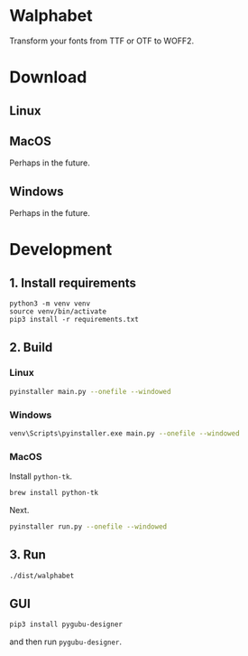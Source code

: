 # Walphabet

Transform your fonts from TTF or OTF to WOFF2.

# Download

## Linux

## MacOS

Perhaps in the future.

## Windows

Perhaps in the future.

# Development

## 1. Install requirements

```
python3 -m venv venv
source venv/bin/activate
pip3 install -r requirements.txt
```

## 2. Build

### Linux

```bash
pyinstaller main.py --onefile --windowed
```

### Windows

```bash
venv\Scripts\pyinstaller.exe main.py --onefile --windowed
```

### MacOS

Install `python-tk`.

```bash
brew install python-tk
```

Next.

```bash
pyinstaller run.py --onefile --windowed
```

## 3. Run

```bash
./dist/walphabet
```

## GUI

```bash
pip3 install pygubu-designer
```

and then run `pygubu-designer`.